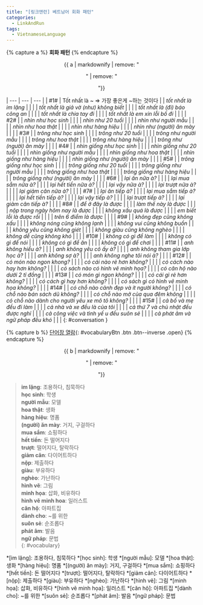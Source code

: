 ```yaml
---
title: "[링크앤런] 베트남어 회화 패턴"
categories:
  - LinkAndRun
tags:
  - VietnameseLanguage
---
```


{% capture a %}
**회화 패턴**
{% endcapture %}
<div class="notice--danger" style="text-align: center;">
{{ a | markdownify | remove: "<p>" | remove: "</p>"}}
</div>

| --- | --- | --- |
| #1# | Tốt nhất là ~ ⇒ 가장 좋은게 ~하는 것이다 |
| *tốt nhất là im lặng* |  |  |
| *tốt nhất là giả vờ (như) không biết* |  |  |
| *tốt nhất là (đi) báo công an* |  |  |
| *tốt nhất là chia tay đi* |  |  |
| *tốt nhất là em xin lỗi bố đi* |  |  |
| #2# |
| *nhìn như học sinh* |  |  |
| *nhìn như 20 tuổi* |  |  |
| *nhìn như người mẫu* |  |  |
| *nhìn như hoa thật* |  |  |
| *nhìn như hàng hiệu* |  |  |
| *nhìn như (người) ăn mày* |  |  |
| #3# |
| *trông như học sinh* |  |  |
| *trông như 20 tuổi* |  |  |
| *trông như người mẫu* |  |  |
| *trông như hoa thật* |  |  |
| *trông như hàng hiệu* |  |  |
| *trông như (người) ăn mày* |  |  |
| #4# |
| *nhìn giống như học sinh* |  |  |
| *nhìn giống như 20 tuổi* |  |  |
| *nhìn giống như người mẫu* |  |  |
| *nhìn giống như hoa thật* |  |  |
| *nhìn giống như hàng hiệu* |  |  |
| *nhìn giống như (người) ăn mày* |  |  |
| #5# |
| *trông giống như học sinh* |  |  |
| *trông giống như 20 tuổi* |  |  |
| *trông giống như người mẫu* |  |  |
| *trông giống như hoa thật* |  |  |
| *trông giống như hàng hiệu* |  |  |
| *trông giống như (người) ăn mày* |  |  |
| #6# |
| *lại ăn nữa à?* |  |  |
| *lại mua sắm nữa à?* |  |  |
| *lại hết tiền nữa à?* |  |  |
| *lại vậy nữa à?* |  |  |
| *lại trượt nữa à?* |  |  |
| *lại giảm cân nữa à?* |  |  |
| #7# |
| *lại ăn tiếp à?* |  |  |
| *lại mua sắm tiếp à?* |  |  |
| *lại hết tiền tiếp à?* |  |  |
| *lại vậy tiếp à?* |  |  |
| *lại trượt tiếp à?* |  |  |
| *lại giảm cân tiếp à?* |  |  |
| #8# |
| *để ở đây là được* |  |  |
| *làm thế này là được* |  |  |
| *nộp trong ngày hôm nay là được* |  |  |
| *không xấu quá là được* |  |  |
| *em biết lỗi là được rồi* |  |  |
| *trên 6 điểm là được* |  |  |
| #9# |
| *không đẹp cũng không xấu* |  |  |
| *không nóng cũng không lạnh* |  |  |
| *không vui cũng không buồn* |  |  |
| *không yêu cũng không giét* |  |  |
| *không giàu cũng không nghèo* |  |  |
| *không dễ cũng không khó* |  |  |
| #10# |
| *không có gì để làm* |  |  |
| *không có gì để nói* |  |  |
| *không có gì để ăn* |  |  |
| *không có gì để chơi* |  |  |
| #11# |
| *anh không hiểu à?* |  |  |
| *anh không yêu cô ấy à?* |  |  |
| *anh không tham gia lớp học à?* |  |  |
| *anh không sợ à?* |  |  |
| *anh không nghe tôi nói à?* |  |  |
| #12# |
| *có món nào ngon khong?* |  |  |
| *có cái nào rẻ hơn không?* |  |  |
| *có cách nào hay hơn không?* |  |  |
| *có sách nào có hình vẽ minh họa?* |  |  |
| *có căn hộ nào dưới 2 tỉ đồng* |  |  |
| #13# |
| *có món gì ngon không?* |  |  |
| *có cái gì rẻ hơn không?* |  |  |
| *có cách gì hay hơn không?* |  |  |
| *có sách gì có hình vẽ minh họa không?* |  |  |
| #14# |
| *có chỗ nào cảnh đẹp và ít người không?* |  |  |
| *có chỗ nào bán sách dũ không?* |  |  |
| *có chỗ nào mở của qua đêm không* |  |  |
| *có chỗ nào dành cho người yêu xe mô tô không?* |  |  |
| #15# |
| *cả bố và mẹ đều đi làm* |  |  |
| *cả nhà và xe đều là của tôi* |  |  |
| *cả thứ 7 và chủ nhật đều được nghỉ* |  |  |
| *cả công việc và tình yế u đều suôn sẻ* |  |  |
| *cả phát âm và ngữ pháp đều khó* |  |  |
{: #conversation }

{% capture b %}
[단어장 열람](#){: #vocabularyBtn .btn .btn--inverse .open}
{% endcapture %}
<div class="notice--warning" style="text-align: center;">
{{ b | markdownify | remove: "<p>" | remove: "</p>"}}
</div>

> **im lặng**: 조용하다, 침묵하다  
> **học sinh**: 학생  
> **người mẫu**: 모델  
> **hoa thật**: 생화  
> **hàng hiệu**: 명품  
> **(người) ăn mày**: 거지, 구걸하다  
> **mua sắm**: 쇼핑하다  
> **hết tiền**: 돈 떨어지다  
> **trượt**: 떨어지다, 탈락하다  
> **giảm cân**: 다이어트하다  
> **nộp**: 제출하다  
> **giàu**: 부유하다  
> **nghèo**: 가난하다  
> **hình vẽ**: 그림  
> **minh họa**: 삽화, 비유하다  
> **hình vẽ minh hoa**: 일러스트  
> **căn hộ**: 아파트집  
> **dành cho**: ~를 위한  
> **suôn sẻ**: 순조롭다  
> **phát âm**: 발음  
> **ngữ pháp**: 문법  
{: #vocabulary}

*[im lặng]: 조용하다, 침묵하다
*[học sinh]: 학생
*[người mẫu]: 모델
*[hoa thật]: 생화
*[hàng hiệu]: 명품
*[(người) ăn mày]: 거지, 구걸하다
*[mua sắm]: 쇼핑하다
*[hết tiền]: 돈 떨어지다
*[trượt]: 떨어지다, 탈락하다
*[giảm cân]: 다이어트하다
*[nộp]: 제출하다
*[giàu]: 부유하다
*[nghèo]: 가난하다
*[hình vẽ]: 그림
*[minh họa]: 삽화, 비유하다
*[hình vẽ minh họa]: 일러스트
*[căn hộ]: 아파트집
*[dành cho]: ~를 위한
*[suôn sẻ]: 순조롭다
*[phát âm]: 발음
*[ngữ pháp]: 문법